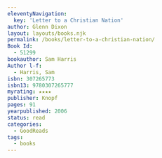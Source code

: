 ```yaml
---
eleventyNavigation:
  key: 'Letter to a Christian Nation'
author: Glenn Dixon
layout: layouts/books.njk
permalink: /books/letter-to-a-christian-nation/
Book Id:
  - 51299
bookauthor: Sam Harris
Author l-f:
  - Harris, Sam
isbn: 307265773
isbn13: 9780307265777
myrating: ★★★★
publisher: Knopf
pages: 91
yearpublished: 2006
status: read
categories:
  - GoodReads
tags:
  - books
---
```


